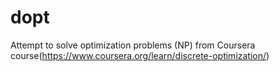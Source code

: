 # dopt

Attempt to solve optimization problems (NP) from Coursera course(https://www.coursera.org/learn/discrete-optimization/)

